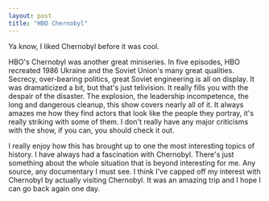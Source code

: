 ```yaml
---
layout: post
title: "HBO Chernobyl"
---
```


Ya know, I liked Chernobyl before it was cool.

HBO's Chernobyl was another great miniseries. In five episodes, HBO recreated 1986 Ukraine and the Soviet Union's many great qualities.
Secrecy, over-bearing politics, great Soviet engineering is all on display. It was dramaticized a bit, but that's just telivision. It really
fills you with the despair of the disaster. The explosion, the leadership incompetence, the long and dangerous cleanup, this show covers
nearly all of it. It always amazes me how they find actors that look like the people they portray, it's really striking with some of them.
I don't really have any major criticisms with the show, if you can, you should check it out.

I really enjoy how this has brought up to one the most interesting topics of history. I have always had a fascination with Chernobyl.
There's just something about the whole situation that is beyond interesting for me. Any source, any documentary I must see. I think I've
capped off my interest with Chernobyl by actually visiting Chernobyl. It was an amazing trip and I hope I can go back again one day.
